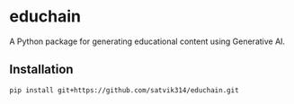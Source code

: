 # educhain

A Python package for generating educational content using Generative AI.

## Installation

```shell
pip install git+https://github.com/satvik314/educhain.git
